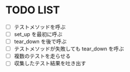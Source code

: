 # TODO LIST
* [ ] テストメソッドを呼ぶ
* [ ] set_up を最初に呼ぶ
* [ ] tear_down を後で呼ぶ
* [ ] テストメソッドが失敗しても tear_down を呼ぶ
* [ ] 複数のテストを走らせる
* [ ] 収集したテスト結果を吐き出す
